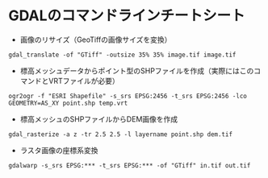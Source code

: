GDALのコマンドラインチートシート
===============================

* 画像のリサイズ（GeoTiffの画像サイズを変換）
```
gdal_translate -of "GTiff" -outsize 35% 35% image.tif image.tif
```

* 標高メッシュデータからポイント型のSHPファイルを作成（実際にはこのコマンドとVRTファイルが必要）
```
ogr2ogr -f "ESRI Shapefile" -s_srs EPSG:2456 -t_srs EPSG:2456 -lco GEOMETRY=AS_XY point.shp temp.vrt
```

* 標高メッシュのSHPファイルからDEM画像を作成
```
gdal_rasterize -a z -tr 2.5 2.5 -l layername point.shp dem.tif
```

* ラスタ画像の座標系変換
```
gdalwarp -s_srs EPSG:*** -t_srs EPSG:*** -of "GTiff" in.tif out.tif
```
